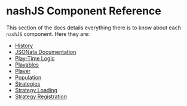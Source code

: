 # nashJS Component Reference

This section of the docs details everything there is to know about each `nashJS` component. Here they are:

* [History]()
* [JSONata Documentation](http://docs.jsonata.org/)
* [Play-Time Logic](./logic/index.md)
* [Playables](./playables/index.md)
* [Player](./player.md)
* [Population]()
* [Strategies]()
* [Strategy Loading]()
* [Strategy Registration]()

